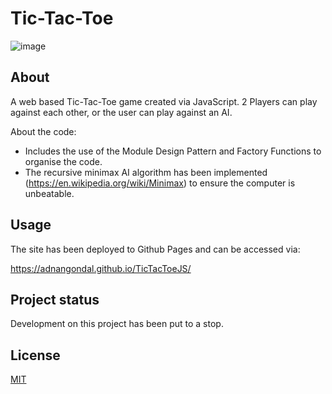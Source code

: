 # Tic-Tac-Toe

![image](https://user-images.githubusercontent.com/43793942/127042875-6b84eef4-2946-4476-8188-8bf3b6751b99.png)

## About

A web based Tic-Tac-Toe game created via JavaScript. 2 Players can play against each other, or the user can play against an AI. 

About the code:
* Includes the use of the Module Design Pattern and Factory Functions to organise the code. 
* The recursive minimax AI algorithm has been implemented (https://en.wikipedia.org/wiki/Minimax) to ensure the computer is unbeatable. 
## Usage

The site has been deployed to Github Pages and can be accessed via:


https://adnangondal.github.io/TicTacToeJS/

## Project status

Development on this project has been put to a stop. 

## License
[MIT](https://choosealicense.com/licenses/mit/)
